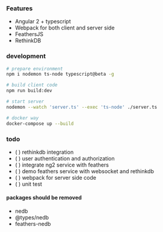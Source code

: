 ### Features
- Angular 2 + typescript
- Webpack for both client and server side
- FeathersJS
- RethinkDB

### development

```sh
# prepare environment
npm i nodemon ts-node typescript@beta -g

# build client code
npm run build:dev

# start server
nodemon --watch 'server.ts' --exec 'ts-node' ./server.ts

# docker way
docker-compose up --build
```
### todo
- ( ) rethinkdb integration
- ( ) user authentication and authorization
- ( ) integrate ng2 service with feathers
- ( ) demo feathers service with websocket and rethinkdb
- ( ) webpack for server side code
- ( ) unit test

#### packages should be removed
- nedb
- @types/nedb
- feathers-nedb
